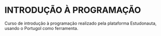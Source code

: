 # INTRODUÇÃO À PROGRAMAÇÃO

Curso de introdução à programação realizado pela plataforma Estudonauta, usando o Portugol como ferramenta.